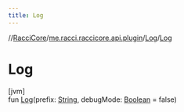 ```yaml
---
title: Log
---
```

//[RacciCore](../../../index.html)/[me.racci.raccicore.api.plugin](../index.html)/[Log](index.html)/[Log](-log.html)



# Log



[jvm]\
fun [Log](-log.html)(prefix: [String](https://kotlinlang.org/api/latest/jvm/stdlib/kotlin/-string/index.html), debugMode: [Boolean](https://kotlinlang.org/api/latest/jvm/stdlib/kotlin/-boolean/index.html) = false)




